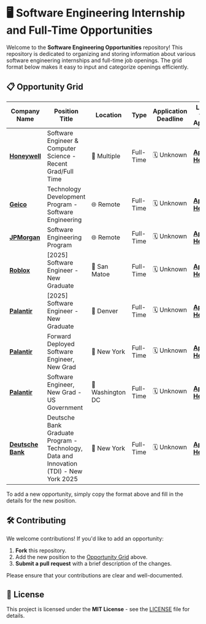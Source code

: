 # 🖥️ Software Engineering Internship and Full-Time Opportunities

Welcome to the **Software Engineering Opportunities** repository! This repository is dedicated to organizing and storing information about various software engineering internships and full-time job openings. The grid format below makes it easy to input and categorize openings efficiently.

## 📋 Opportunity Grid

| **Company Name** | **Position Title**          | **Location**           | **Type**       | **Application Deadline** | **Link to Apply**  |
| ---------------- | --------------------------- | ---------------------- | -------------- | ------------------------ | ------------------ |
| [**Honeywell**](https://www.linkedin.com/company/honeywell/) | Software Engineer & Computer Science - Recent Grad/Full Time | 📍 Multiple               | Full-Time     | 🗓️ Unknown            | [**Apply Here**](https://careers.honeywell.com/us/en/job/req460344/Software-Engineer-Computer-Science-Recent-Grad-Full-Time) |
| [**Geico**](https://www.linkedin.com/company/geico/) | Technology Development Program - Software Engineering   | 🌐 Remote    | Full-Time      | 🗓️ Unknown           | [**Apply Here**](https://geico.wd1.myworkdayjobs.com/en-US/External/job/Technology-Development-Program---Software-Engineering_R0051974) |
| [**JPMorgan**](https://www.linkedin.com/company/jpmorgan/) | Software Engineering Program          | 🌐 Remote               | Full-Time     | 🗓️ Unknown             | [**Apply Here**](https://careers.jpmorgan.com/global/en/students/programs/software-engineer-fulltime) |
| [**Roblox**](https://www.linkedin.com/company/roblox/) | [2025] Software Engineer - New Graduate         | 📍 San Matoe              | Full-Time     | 🗓️ Unknown             | [**Apply Here**](https://careers.roblox.com/jobs/6086753?gh_jid=6086753&gh_src=c80812c41usn) |
| [**Palantir**](https://www.linkedin.com/company/palantir-technologies/) | [2025] Software Engineer - New Graduate         | 📍 Denver              | Full-Time     | 🗓️ Unknown             | [**Apply Here**](https://jobs.lever.co/palantir/c34b424e-caf2-455a-b104-ae1096ccca29/) |
| [**Palantir**](https://www.linkedin.com/company/palantir-technologies/) | Forward Deployed Software Engineer, New Grad         | 📍 New York              | Full-Time     | 🗓️ Unknown             | [**Apply Here**](https://jobs.lever.co/palantir/8dcdb586-46ae-4f94-9d05-7f1989400049/) |
| [**Palantir**](https://www.linkedin.com/company/palantir-technologies/) | Software Engineer, New Grad - US Government         | 📍 Washington DC              | Full-Time     | 🗓️ Unknown             | [**Apply Here**](https://jobs.lever.co/palantir/19d5e5f8-37a6-4a6f-b2ca-423370b3a1c2/) |
| [**Deutsche Bank**](https://www.linkedin.com/company/deutsche-bank/) | Deutsche Bank Graduate Program - Technology, Data and Innovation (TDI) - New York 2025         | 📍 New York              | Full-Time     | 🗓️ Unknown             | [**Apply Here**](https://db.recsolu.com/external/requisitions/Yqt2f29X7hFr8nO6Si_YaQ) |


To add a new opportunity, simply copy the format above and fill in the details for the new position.

## 🛠️ Contributing

We welcome contributions! If you'd like to add an opportunity:

1. **Fork** this repository.
2. Add the new position to the [Opportunity Grid](#opportunity-grid) above.
3. **Submit a pull request** with a brief description of the changes.

Please ensure that your contributions are clear and well-documented.

## 📜 License

This project is licensed under the **MIT License** - see the [LICENSE](LICENSE) file for details.


